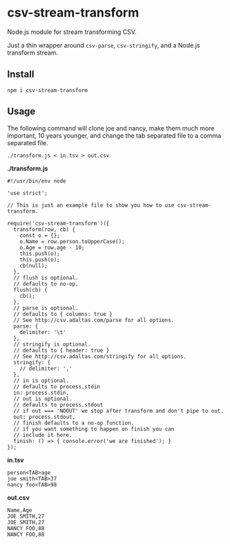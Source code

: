 # csv-stream-transform

Node.js module for stream transforming CSV.

Just a thin wrapper around `csv-parse`, `csv-stringify`, and a Node.js
transform stream.

## Install

```
npm i csv-stream-transform
```

## Usage

The following command will clone joe and nancy, make them much more important,
10 years younger, and change the tab separated file to a comma separated file.

```
./transform.js < in.tsv > out.csv
```

**./transform.js**

```
#!/usr/bin/env node

'use strict';

// This is just an example file to show you how to use csv-stream-transform.

require('csv-stream-transform')({
  transform(row, cb) {
    const o = {};
    o.Name = row.person.toUpperCase();
    o.Age = row.age - 10;
    this.push(o);
    this.push(o);
    cb(null);
  },
  // flush is optional.
  // defaults to no-op.
  flush(cb) {
    cb();
  },
  // parse is optional.
  // defaults to { columns: true }
  // See http://csv.adaltas.com/parse for all options.
  parse: {
    delimiter: '\t'
  },
  // stringify is optional.
  // defaults to { header: true }
  // See http://csv.adaltas.com/stringify for all options.
  stringify: {
    // delimiter: ','
  },
  // in is optional.
  // defaults to process.stdin
  in: process.stdin,
  // out is optional.
  // defaults to process.stdout
  // if out === 'NOOUT' we stop after transform and don't pipe to out.
  out: process.stdout,
  // finish defaults to a no-op function.
  // if you want something to happen on finish you can
  // include it here.
  finish: () => { console.error('we are finished'); }
});
```

**in.tsv**

```
person<TAB>age
joe smith<TAB>37
nancy foo<TAB>98
```

**out.csv**

```
Name,Age
JOE SMITH,27
JOE SMITH,27
NANCY FOO,88
NANCY FOO,88
```
